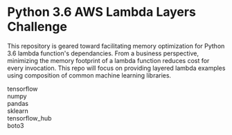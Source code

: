 # Python 3.6 AWS Lambda Layers Challenge
This repository is geared toward facilitating memory optimization for Python 3.6 lambda function's dependancies.  From a business perspective, minimizing the memory footprint of a lambda function reduces cost for every invocation.  This repo will focus on providing layered lambda examples using composition of common machine learning libraries.  

tensorflow   
numpy   
pandas  
sklearn   
tensorflow_hub   
boto3   
